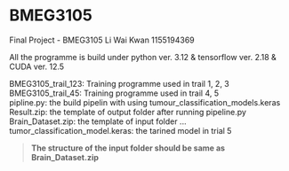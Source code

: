 # BMEG3105
Final Project - BMEG3105
Li Wai Kwan
1155194369

All the programme is build under python ver. 3.12 & tensorflow ver. 2.18 & CUDA ver. 12.5

BMEG3105_trail_123: Training programme used in trail 1, 2, 3  
BMEG3105_trail_45:  Training programme used in trail 4, 5  
pipline.py: the build pipelin with using tumour_classification_models.keras  
Result.zip: the template of output folder after running pipeline.py  
Brain_Dataset.zip: the template of input folder ...   
tumor_classification_model.keras: the tarined model in trial 5  

>**The structure of the input folder should be same as   Brain_Dataset.zip**  


